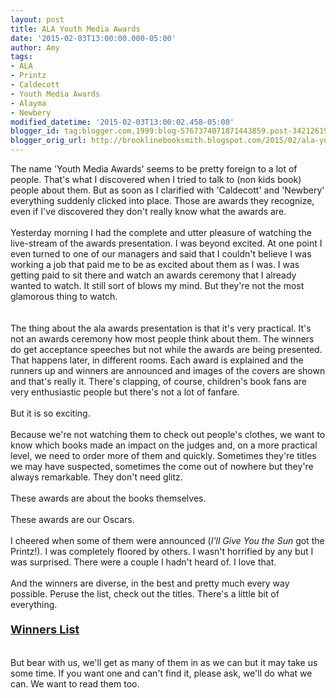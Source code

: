 ```yaml
---
layout: post
title: ALA Youth Media Awards
date: '2015-02-03T13:00:00.000-05:00'
author: Amy
tags:
- ALA
- Printz
- Caldecott
- Youth Media Awards
- Alayma
- Newbery
modified_datetime: '2015-02-03T13:00:02.458-05:00'
blogger_id: tag:blogger.com,1999:blog-5767374071871443859.post-3421261965671488126
blogger_orig_url: http://brooklinebooksmith.blogspot.com/2015/02/ala-youth-media-awards.html
---
```


The name 'Youth Media Awards' seems to be pretty foreign to a lot of people. That's what I discovered when I tried to talk to (non kids book) people about them. But as soon as I clarified with 'Caldecott' and 'Newbery' everything suddenly clicked into place. Those are awards they recognize, even if I've discovered they don't really know what the awards are. <br /><br />Yesterday morning I had the complete and utter pleasure of watching the live-stream of the awards presentation. I was beyond excited. At one point I even turned to one of our managers and said that I couldn't believe I was working a job that paid me to be as excited about them as I was. I was getting paid to sit there and watch an awards ceremony that I already wanted to watch. It still sort of blows my mind. But they're not the most glamorous thing to watch. <br /><br />&nbsp; <br />The thing about the ala awards presentation is that it's very practical. It's not an awards ceremony how most people think about them. The winners do get acceptance speeches but not while the awards are being presented. That happens later, in different rooms. Each award is explained and the runners up and winners are announced and images of the covers are shown and that's really it. There's clapping, of course, children's book fans are very enthusiastic people but there's not a lot of fanfare.<br /><br />But it is so exciting. <br /><br />Because we're not watching them to check out people's clothes, we want to know which books made an impact on the judges and, on a more practical level, we need to order more of them and quickly. Sometimes they're titles we may have suspected, sometimes the come out of nowhere but they're always remarkable. They don't need glitz.<br /><br />These awards are about the books themselves. <br /><br />These awards are our Oscars. <br /><br />I cheered when some of them were announced (<i>I'll Give You the Sun</i> got the Printz!). I was completely floored by others. I wasn't horrified by any but I was surprised. There were a couple I hadn't heard of. I love that.<br /><br />And the winners are diverse, in the best and pretty much every way possible. Peruse the list, check out the titles. There's a little bit of everything. <br /><span style="font-size: large;"><b><br /><a href="http://www.ala.org/news/press-releases/2015/02/american-library-association-announces-2015-youth-media-award-winners">Winners List</a></b></span><br /><br /><br />But bear with us, we'll get as many of them in as we can but it may take us some time. If you want one and can't find it, please ask, we'll do what we can. We want to read them too.<br />